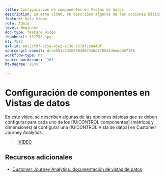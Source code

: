 ```yaml
---
title: Configuración de componentes en Vistas de datos
description: En este vídeo, se describen algunas de las opciones básicas de ajustes que se deben configurar para cada uno de los componentes (métricas y dimensiones) al configurar una vista de datos en Customer Journey Analytics.
feature: Data Views
role: Admin
level: Beginner
doc-type: feature video
thumbnail: 332788.jpg
kt: 7582
exl-id: e0c2cf9f-5c5e-45e2-a738-cc7afc0a440f
source-git-commit: dcce691a53200504967926e176b85dbeea667195
workflow-type: ht
source-wordcount: '103'
ht-degree: 100%

---
```


# Configuración de componentes en Vistas de datos

En este vídeo, se describen algunas de las opciones básicas que se deben configurar para cada uno de los [!UICONTROL componentes] (métricas y dimensiones) al configurar una [!UICONTROL Vista de datos] en Customer Journey Analytics.

>[!VIDEO](https://video.tv.adobe.com/v/332788/?quality=12&learn=on)

## Recursos adicionales

* [Customer Journey Analytics: documentación de vistas de datos](https://experienceleague.adobe.com/docs/analytics-platform/using/cja-dataviews/create-dataview.html?lang=es)
